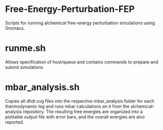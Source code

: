 # Free-Energy-Perturbation-FEP
Scripts for running alchemical free-energy perturbation simulations using Gromacs.

# runme.sh
Allows specification of host/queue and contains commands to prepare and submit simulations

# mbar_analysis.sh
Copies all dhdl.xvg files into the respective mbar_analysis folder for each thermodynamic leg and runs mbar calculations on it from the alchemical-analysis repository. The resulting free energies are organized into a plottable output file with error bars, and the overall energies are also reported.
